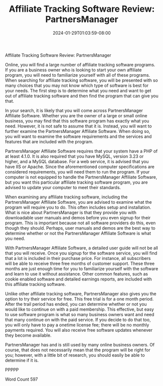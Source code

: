﻿---
title: "Affiliate Tracking Software Review:  PartnersManager"
date: 2024-01-29T01:03:59-08:00
description: "Tracking Software Tips for Web Success"
featured_image: "/images/Tracking Software.jpg"
tags: ["Tracking Software"]
---

Affiliate Tracking Software Review:  PartnersManager

Online, you will find a large number of affiliate tracking software programs.  If you are a business owner who is looking to start your own affiliate program, you will need to familiarize yourself with all of these programs. When searching for affiliate tracking software, you will be presented with so many choices that you may not know which type of software is best for your needs.  The first step is to determine what you need and want to get out of affiliate tracking software and then find the program that can give you that.

In your search, it is likely that you will come across PartnersManager Affiliate Software. Whether you are the owner of a large or small online business, you may find that this software program has exactly what you need. However, it is not safe to assume that it is.  Instead, you will want to further examine the PartnersManager Affiliate Software.  When doing so, you will want to examine the software requirements and the services and features that are included with the program.

PartnersManager Affiliate Software requires that your system have a PHP of at least 4.1.0.  It is also required that you have MySQL, version 3.23 or higher, and a MySQL database.  For a web service, it is advised that you have IIS or Apache.  Since the aforementioned computer specifications are considered requirements, you will need them to run the program.  If your computer is not equipped to handle the PartnersManager Affiliate Software, but you want this particular affiliate tracking software program, you are advised to update your computer to meet their standards.

When examining any affiliate tracking software, including the PartnersManager Affiliate Software, you are advised to examine what the program will require you to do. This often includes setup and installation.  What is nice about PartnersManager is that they provide you with downloadable user manuals and demos before you even signup for their program.  This is important because not all software providers do this, even though they should. Perhaps, user manuals and demos are the best way to determine whether or not the PartnersManager Affiliate Software is what you need.

With PartnersManager Affiliate Software, a detailed user guide will not be all that you will receive.  Once you signup for the software service, you will find that a lot is included in their purchase price.  For instance, all subscribers will be able to receive three free months of customer support.  These three months are just enough time for you to familiarize yourself with the software and learn to use it without assistance.  Other common features, such as cookie enabled software and detailed earnings reports, are included with this affiliate tracking software.

Unlike other affiliate tracking software, PartnersManager also gives you the option to try their service for free.  This free trial is for a one month period.  After the trail period has ended, you can determine whether or not you would like to continue on with a paid membership. This effective, but easy to use software program is what so many business owners want and need that many continue on with the paid service.  If you decide to do that too, you will only have to pay a onetime license fee; there will be no monthly payments required. You will also receive free software updates whenever they become available. 

PartnersManager has and is still used by many online business owners.  Of course, that does not necessarily mean that the program will be right for you; however, with a little bit of research, you should easily be able to determine if it is.

PPPPP

Word Count 597

